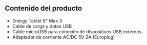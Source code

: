 ## Contenido del producto

* Energy Tablet 8" Max 3
* Cable de carga y datos USB
* Cable microUSB para conexión de dispositivos USB externos
* Adaptador de corriente AC/DC 5V 2A (Europlug)
